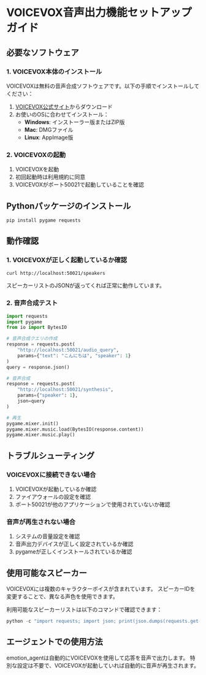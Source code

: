 # VOICEVOX音声出力機能セットアップガイド

## 必要なソフトウェア

### 1. VOICEVOX本体のインストール

VOICEVOXは無料の音声合成ソフトウェアです。以下の手順でインストールしてください：

1. [VOICEVOX公式サイト](https://voicevox.hiroshiba.jp/)からダウンロード
2. お使いのOSに合わせてインストール：
   - **Windows**: インストーラー版またはZIP版
   - **Mac**: DMGファイル
   - **Linux**: AppImage版

### 2. VOICEVOXの起動

1. VOICEVOXを起動
2. 初回起動時は利用規約に同意
3. VOICEVOXがポート50021で起動していることを確認

## Pythonパッケージのインストール

```bash
pip install pygame requests
```

## 動作確認

### 1. VOICEVOXが正しく起動しているか確認

```bash
curl http://localhost:50021/speakers
```

スピーカーリストのJSONが返ってくれば正常に動作しています。

### 2. 音声合成テスト

```python
import requests
import pygame
from io import BytesIO

# 音声合成クエリの作成
response = requests.post(
    "http://localhost:50021/audio_query",
    params={"text": "こんにちは", "speaker": 1}
)
query = response.json()

# 音声合成
response = requests.post(
    "http://localhost:50021/synthesis",
    params={"speaker": 1},
    json=query
)

# 再生
pygame.mixer.init()
pygame.mixer.music.load(BytesIO(response.content))
pygame.mixer.music.play()
```

## トラブルシューティング

### VOICEVOXに接続できない場合

1. VOICEVOXが起動しているか確認
2. ファイアウォールの設定を確認
3. ポート50021が他のアプリケーションで使用されていないか確認

### 音声が再生されない場合

1. システムの音量設定を確認
2. 音声出力デバイスが正しく設定されているか確認
3. pygameが正しくインストールされているか確認

## 使用可能なスピーカー

VOICEVOXには複数のキャラクターボイスが含まれています。
スピーカーIDを変更することで、異なる声色を使用できます。

利用可能なスピーカーリストは以下のコマンドで確認できます：

```python
python -c "import requests; import json; print(json.dumps(requests.get('http://localhost:50021/speakers').json(), ensure_ascii=False, indent=2))"
```

## エージェントでの使用方法

emotion_agentは自動的にVOICEVOXを使用して応答を音声で出力します。
特別な設定は不要で、VOICEVOXが起動していれば自動的に音声が再生されます。